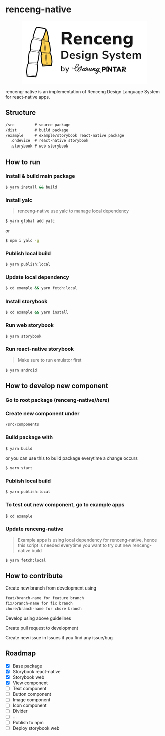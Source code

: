 # renceng-native
<p align="center">
  <img src="./logo.png">
</p>


renceng-native is an implementation of Renceng Design Language System for react-native apps.

## Structure

```txt
/src         # source package
/dist        # build package
/example     # example/storybook react-native package
  .ondevice  # react-native storybook
  .storybook # web storybook
```
## How to run

### Install & build main package

```bash
$ yarn install && build
```

### Install yalc
> renceng-native use yalc to manage local dependency
```bash
$ yarn global add yalc
```
or
```bash
$ npm i yalc -g
```

### Publish local build
```bash
$ yarn publish:local
```

### Update local dependency

```bash
$ cd example && yarn fetch:local
```

### Install storybook

```bash
$ cd example && yarn install
```

### Run web storybook

```bash
$ yarn storybook
```

### Run react-native storybook
> Make sure to run emulator first

```bash
$ yarn android
```

## How to develop new component
### Go to root package (renceng-native/*here*)

### Create new component under
```txt
/src/components
```

### Build package with
```bash
$ yarn build
```

or you can use this to build package everytime a change occurs
```bash
$ yarn start
```

### Publish local build
```bash
$ yarn publish:local
```

### To test out new component, go to example apps
```bash
$ cd example
```

### Update renceng-native
> Example apps is using local dependency for renceng-native, hence this script is needed everytime you want to try out new renceng-native build 
```bash
$ yarn fetch:local
```

## How to contribute
Create new branch from development using
```txt
feat/branch-name for feature branch
fix/branch-name for fix branch
chore/branch-name for chore branch
```
Develop using above guidelines

Create pull request to development

Create new issue in Issues if you find any issue/bug

## Roadmap
- [x] Base package
- [x] Storybook react-native
- [x] Storybook web
- [x] View component
- [ ] Text component
- [ ] Button component
- [ ] Image component
- [ ] Icon component
- [ ] Divider
- [ ] ...
- [ ] Publish to npm
- [ ] Deploy storybook web
